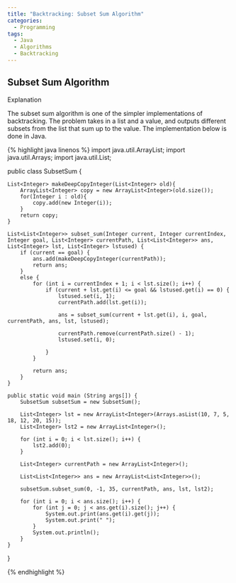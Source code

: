 ```yaml
---
title: "Backtracking: Subset Sum Algorithm"
categories:
  - Programming
tags:
  - Java
  - Algorithms
  - Backtracking
---
```


## Subset Sum Algorithm


Explanation

The subset sum algorithm is one of the simpler implementations of backtracking. The problem takes in a list and a value, and outputs different subsets from the list that sum up to the value. The implementation below is done in Java.


{% highlight java linenos %}
import java.util.ArrayList;
import java.util.Arrays;
import java.util.List;

public class SubsetSum {

    List<Integer> makeDeepCopyInteger(List<Integer> old){
        ArrayList<Integer> copy = new ArrayList<Integer>(old.size());
        for(Integer i : old){
            copy.add(new Integer(i));
        }
        return copy;
    }

    List<List<Integer>> subset_sum(Integer current, Integer currentIndex, Integer goal, List<Integer> currentPath, List<List<Integer>> ans, List<Integer> lst, List<Integer> lstused) {
        if (current == goal) {
            ans.add(makeDeepCopyInteger(currentPath));
            return ans;
        }
        else {
            for (int i = currentIndex + 1; i < lst.size(); i++) {
                if (current + lst.get(i) <= goal && lstused.get(i) == 0) {
                    lstused.set(i, 1);
                    currentPath.add(lst.get(i));

                    ans = subset_sum(current + lst.get(i), i, goal, currentPath, ans, lst, lstused);

                    currentPath.remove(currentPath.size() - 1);
                    lstused.set(i, 0);

                }
            }

            return ans;
        }
    }

    public static void main (String args[]) {
        SubsetSum subsetSum = new SubsetSum();

        List<Integer> lst = new ArrayList<Integer>(Arrays.asList(10, 7, 5, 18, 12, 20, 15));
        List<Integer> lst2 = new ArrayList<Integer>();

        for (int i = 0; i < lst.size(); i++) {
            lst2.add(0);
        }

        List<Integer> currentPath = new ArrayList<Integer>();

        List<List<Integer>> ans = new ArrayList<List<Integer>>();

        subsetSum.subset_sum(0, -1, 35, currentPath, ans, lst, lst2);

        for (int i = 0; i < ans.size(); i++) {
            for (int j = 0; j < ans.get(i).size(); j++) {
                System.out.print(ans.get(i).get(j));
                System.out.print(" ");
            }
            System.out.println();
        }
    }
}

{% endhighlight %}
